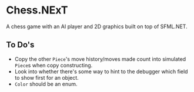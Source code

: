 #	Chess.NExT

A chess game with an AI player and 2D graphics built on top of SFML.NET.

##	To Do's
*	Copy the other `Piece`'s move history/moves made count into simulated `Piece`s when copy constructing.
*	Look into whether there's some way to hint to the debugger which field to show first for an object.
*	`Color` should be an enum.
